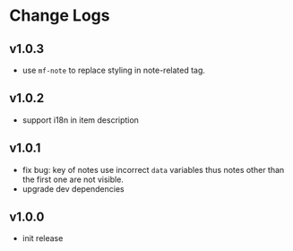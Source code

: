 # Change Logs

## v1.0.3

 - use `mf-note` to replace styling in note-related tag.


## v1.0.2

 - support i18n in item description


## v1.0.1

 - fix bug: key of notes use incorrect `data` variables thus notes other than the first one are not visible.
 - upgrade dev dependencies


## v1.0.0

 - init release

